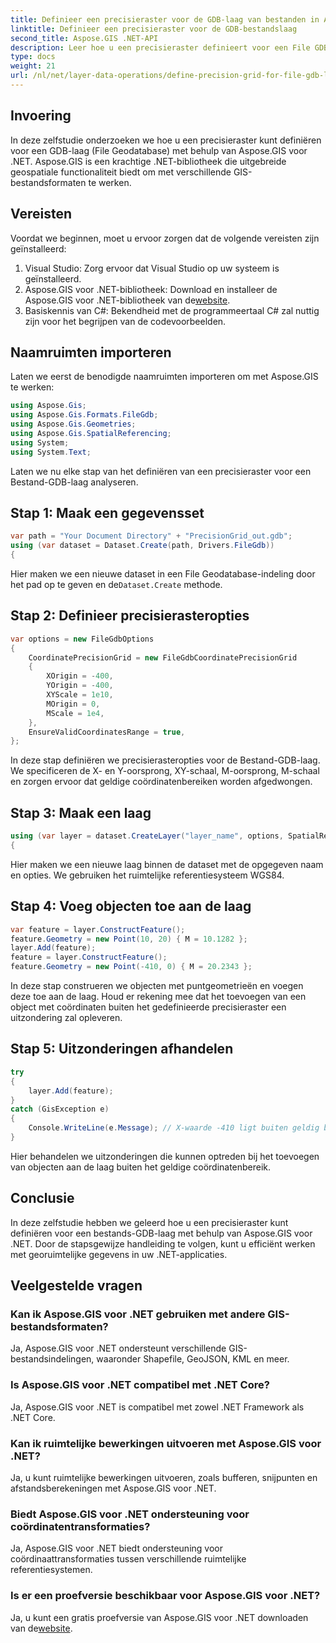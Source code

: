 ```yaml
---
title: Definieer een precisieraster voor de GDB-laag van bestanden in Aspose.GIS
linktitle: Definieer een precisieraster voor de GDB-bestandslaag
second_title: Aspose.GIS .NET-API
description: Leer hoe u een precisieraster definieert voor een File GDB-laag met behulp van Aspose.GIS voor .NET. Volg onze stap-voor-stap handleiding.
type: docs
weight: 21
url: /nl/net/layer-data-operations/define-precision-grid-for-file-gdb-layer/
---
```

## Invoering
In deze zelfstudie onderzoeken we hoe u een precisieraster kunt definiëren voor een GDB-laag (File Geodatabase) met behulp van Aspose.GIS voor .NET. Aspose.GIS is een krachtige .NET-bibliotheek die uitgebreide geospatiale functionaliteit biedt om met verschillende GIS-bestandsformaten te werken.
## Vereisten
Voordat we beginnen, moet u ervoor zorgen dat de volgende vereisten zijn geïnstalleerd:
1. Visual Studio: Zorg ervoor dat Visual Studio op uw systeem is geïnstalleerd.
2.  Aspose.GIS voor .NET-bibliotheek: Download en installeer de Aspose.GIS voor .NET-bibliotheek van de[website](https://releases.aspose.com/gis/net/).
3. Basiskennis van C#: Bekendheid met de programmeertaal C# zal nuttig zijn voor het begrijpen van de codevoorbeelden.
## Naamruimten importeren
Laten we eerst de benodigde naamruimten importeren om met Aspose.GIS te werken:
```csharp
using Aspose.Gis;
using Aspose.Gis.Formats.FileGdb;
using Aspose.Gis.Geometries;
using Aspose.Gis.SpatialReferencing;
using System;
using System.Text;
```
Laten we nu elke stap van het definiëren van een precisieraster voor een Bestand-GDB-laag analyseren.
## Stap 1: Maak een gegevensset
```csharp
var path = "Your Document Directory" + "PrecisionGrid_out.gdb";
using (var dataset = Dataset.Create(path, Drivers.FileGdb))
{
```
 Hier maken we een nieuwe dataset in een File Geodatabase-indeling door het pad op te geven en de`Dataset.Create` methode.
## Stap 2: Definieer precisierasteropties
```csharp
var options = new FileGdbOptions
{
    CoordinatePrecisionGrid = new FileGdbCoordinatePrecisionGrid
    {
        XOrigin = -400,
        YOrigin = -400,
        XYScale = 1e10,
        MOrigin = 0,
        MScale = 1e4,
    },
    EnsureValidCoordinatesRange = true,
};
```
In deze stap definiëren we precisierasteropties voor de Bestand-GDB-laag. We specificeren de X- en Y-oorsprong, XY-schaal, M-oorsprong, M-schaal en zorgen ervoor dat geldige coördinatenbereiken worden afgedwongen.
## Stap 3: Maak een laag
```csharp
using (var layer = dataset.CreateLayer("layer_name", options, SpatialReferenceSystem.Wgs84))
{
```
Hier maken we een nieuwe laag binnen de dataset met de opgegeven naam en opties. We gebruiken het ruimtelijke referentiesysteem WGS84.
## Stap 4: Voeg objecten toe aan de laag
```csharp
var feature = layer.ConstructFeature();
feature.Geometry = new Point(10, 20) { M = 10.1282 };
layer.Add(feature);
feature = layer.ConstructFeature();
feature.Geometry = new Point(-410, 0) { M = 20.2343 };
```
In deze stap construeren we objecten met puntgeometrieën en voegen deze toe aan de laag. Houd er rekening mee dat het toevoegen van een object met coördinaten buiten het gedefinieerde precisieraster een uitzondering zal opleveren.
## Stap 5: Uitzonderingen afhandelen
```csharp
try
{
    layer.Add(feature);
}
catch (GisException e)
{
    Console.WriteLine(e.Message); // X-waarde -410 ligt buiten geldig bereik.
}
```
Hier behandelen we uitzonderingen die kunnen optreden bij het toevoegen van objecten aan de laag buiten het geldige coördinatenbereik.
## Conclusie
In deze zelfstudie hebben we geleerd hoe u een precisieraster kunt definiëren voor een bestands-GDB-laag met behulp van Aspose.GIS voor .NET. Door de stapsgewijze handleiding te volgen, kunt u efficiënt werken met georuimtelijke gegevens in uw .NET-applicaties.
## Veelgestelde vragen
### Kan ik Aspose.GIS voor .NET gebruiken met andere GIS-bestandsformaten?
Ja, Aspose.GIS voor .NET ondersteunt verschillende GIS-bestandsindelingen, waaronder Shapefile, GeoJSON, KML en meer.
### Is Aspose.GIS voor .NET compatibel met .NET Core?
Ja, Aspose.GIS voor .NET is compatibel met zowel .NET Framework als .NET Core.
### Kan ik ruimtelijke bewerkingen uitvoeren met Aspose.GIS voor .NET?
Ja, u kunt ruimtelijke bewerkingen uitvoeren, zoals bufferen, snijpunten en afstandsberekeningen met Aspose.GIS voor .NET.
### Biedt Aspose.GIS voor .NET ondersteuning voor coördinatentransformaties?
Ja, Aspose.GIS voor .NET biedt ondersteuning voor coördinaattransformaties tussen verschillende ruimtelijke referentiesystemen.
### Is er een proefversie beschikbaar voor Aspose.GIS voor .NET?
Ja, u kunt een gratis proefversie van Aspose.GIS voor .NET downloaden van de[website](https://releases.aspose.com/gis/net/).
